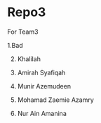 # Repo3
For Team3

1.Bad

2. Khalilah

3. Amirah Syafiqah

4. Munir Azemudeen

5. Mohamad Zaemie Azamry

6. Nur Ain Amanina
